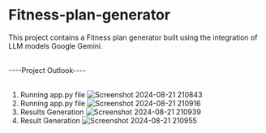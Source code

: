 # Fitness-plan-generator
This project contains a Fitness plan generator built using the integration of LLM models Google Gemini.<br><br>

----Project Outlook----<br><br>
1. Running app.py file ![Screenshot 2024-08-21 210843](https://github.com/user-attachments/assets/ebaa518f-3636-43a2-a244-3ecb6c411550)
2. Running app.py file ![Screenshot 2024-08-21 210916](https://github.com/user-attachments/assets/a79d8fae-f13e-4002-a967-fa0fb3778aee)
3. Results Generation ![Screenshot 2024-08-21 210939](https://github.com/user-attachments/assets/2929588e-f73d-428f-85c7-81c140e8d7e0)
4. Result Generation ![Screenshot 2024-08-21 210955](https://github.com/user-attachments/assets/c2a4257a-05ea-4211-87a3-1461130db2e6)

